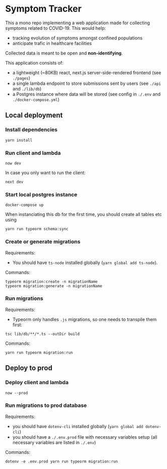 # Symptom Tracker

This a mono repo implementing a web application made for collecting symptoms related to COVID-19.
This would help:

- tracking evolution of symptoms amongst confined populations
- anticipate trafic in healthcare facilities

Collected data is meant to be open and **non-identifying**.

This application consists of:

- a lightweight (~80KB) react, next.js server-side-rendered frontend (see `./pages`)
- a single lambda endpoint to store submissions sent by users (see `./api` and `./lib/db`)
- a Postgres instance where data will be stored (see config in `./.env` and `./docker-compose.yml`)

## Local deployment

### Install dependencies

```
yarn install
```

### Run client and lambda

```
now dev
```

In case you only want to run the client:

```
next dev
```

### Start local postgres instance

```
docker-compose up
```

When instanciating this db for the first time, you should create all tables etc using

```
yarn run typeorm schema:sync
```

### Create or generate migrations

Requirements:

- You should have `ts-node` installed globally (`yarn global add ts-node`).

Commands:

```
typeorm migration:create -n migrationName
typeorm migration:generate -n migrationName
```

### Run migrations

Requirements:

- Typeorm only handles `.js` migrations, so one needs to transpile them first:

```
tsc lib/db/**/*.ts --outDir build
```

Commands:

```
yarn run typeorm migration:run
```

## Deploy to prod

### Deploy client and lambda

```
now --prod
```

### Run migrations to prod database

Requirements:

- you should have `dotenv-cli` installed globally (`yarn global add dotenv-cli`)
- you should have a `./.env.prod` file with necessary variables setup (all necessary variables are listed in `./.env`)

Commands:

```
dotenv -e .env.prod yarn run typeorm migration:run
```
